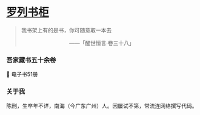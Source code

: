 # [罗列书柜](https://amaliegay.github.io)

> 我书架上有的是书，你可随意取一本去
> 
> 　　　　　　　　　——「醒世恒言·卷三十八」

### 吾家藏书五十余卷

:blue_book: 电子书51册

### 关于我
 
陈刑，生卒年不详，南海（今广东广州）人。因屡试不第，常流连网络撰写代码。

